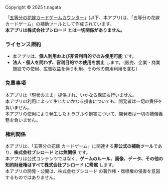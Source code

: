 Copyright © 2025 t.nagata

「[五等分の花嫁カードゲームカウンター](https://gh-nagata.github.io/5hanayome-cardgame-counter/)」(以下、本アプリ)は、「五等分の花嫁 カードゲーム」の補助ツールとして作成されています。  
**本アプリは株式会社ブシロード とは一切関係がありません。**

### ライセンス規約
- 本アプリは、**個人利用および非営利目的でのみ使用可能** です。
- **法人・個人を問わず、営利目的での使用を禁止** します。（販売、企業・商業施設での使用、広告収益を伴う利用、その他の商用利用を含む）

### 免責事項
本アプリは「現状のまま」提供され、いかなる保証も行いません。  
本アプリの利用によって生じたいかなる損害についても、開発者は一切の責任を負いません。  
本アプリの使用により発生したトラブルや損害について、開発者は一切の補償義務を負いません。

### 権利関係
本アプリは、「五等分の花嫁 カードゲーム」に関連する**非公式の補助ツール**であり、**株式会社ブシロード とは無関係** です。  
本アプリは公式コンテンツではなく、**ゲームのルール、画像、データ、その他の知的財産権はすべて株式会社ブシロード に帰属** します。  
本アプリの開発・公開は、株式会社ブシロード の著作権・商標権の侵害を意図するものではありません。
